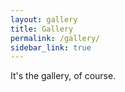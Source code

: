```yaml
---
layout: gallery
title: Gallery
permalink: /gallery/
sidebar_link: true
---
```


It's the gallery, of course.
